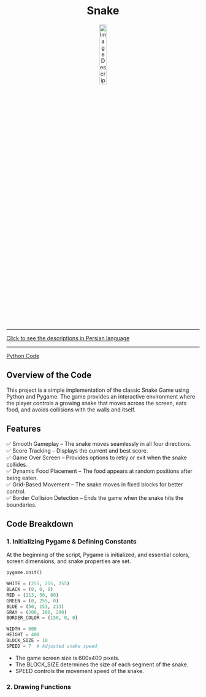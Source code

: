 <div align="center">

# Snake
<img src="https://media3.giphy.com/media/uROEXn0SnjTaUcobHi/200w.gif?cid=6c09b952dsxrlsodcdibp0a0445up0qxbx8amkie6yz7r7tw&ep=v1_gifs_search&rid=200w.gif&ct=g" alt="Image Description" width="20%">
</div>
<hr>

[Click to see the descriptions in Persian language](SnakePersian.md)
<hr>

[Python Code](SnakeEnglish.py)

## Overview of the Code
This project is a simple implementation of the classic Snake Game using Python and Pygame. The game provides an interactive environment where the player controls a growing snake that moves across the screen, eats food, and avoids collisions with the walls and itself.

## Features
✅ Smooth Gameplay – The snake moves seamlessly in all four directions.<br>
✅ Score Tracking – Displays the current and best score.<br>
✅ Game Over Screen – Provides options to retry or exit when the snake collides.<br>
✅ Dynamic Food Placement – The food appears at random positions after being eaten.<br>
✅ Grid-Based Movement – The snake moves in fixed blocks for better control.<br>
✅ Border Collision Detection – Ends the game when the snake hits the boundaries.<br>
## Code Breakdown
### 1. Initializing Pygame & Defining Constants
At the beginning of the script, Pygame is initialized, and essential colors, screen dimensions, and snake properties are set.
```python
pygame.init()

WHITE = (255, 255, 255)
BLACK = (0, 0, 0)
RED = (213, 50, 80)
GREEN = (0, 255, 0)
BLUE = (50, 153, 213)
GRAY = (200, 200, 200)
BORDER_COLOR = (150, 0, 0)

WIDTH = 600
HEIGHT = 400
BLOCK_SIZE = 10
SPEED = 7  # Adjusted snake speed
```
- The game screen size is 600x400 pixels.
- The BLOCK_SIZE determines the size of each segment of the snake.
- SPEED controls the movement speed of the snake.
### 2. Drawing Functions
